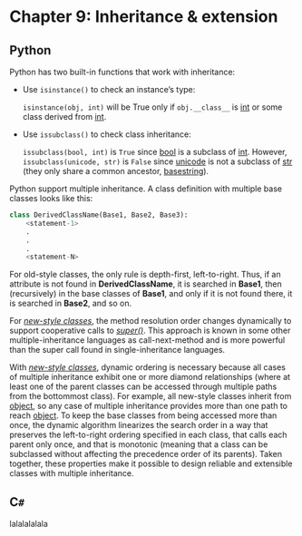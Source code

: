 # Chapter 9: Inheritance & extension

## Python

Python has two built-in functions that work with inheritance:

* Use `isinstance()` to check an instance’s type:

  `isinstance(obj, int)` will be True only if `obj.__class__` is [int](https://docs.python.org/2/library/functions.html#int) or some class derived from [int](https://docs.python.org/2/library/functions.html#int).
* Use `issubclass()` to check class inheritance:

  `issubclass(bool, int)` is `True` since [bool](https://docs.python.org/2/library/functions.html#bool) is a subclass of [int](https://docs.python.org/2/library/functions.html#int). However, `issubclass(unicode, str)` is `False` since [unicode](https://docs.python.org/2/library/functions.html#unicode) is not a subclass of [str](https://docs.python.org/2/library/functions.html#str) (they only share a common ancestor, [basestring](https://docs.python.org/2/library/functions.html#basestring)).

Python support multiple inheritance. A class definition with multiple base classes looks like this:

```python
class DerivedClassName(Base1, Base2, Base3):
    <statement-1>
    .
    .
    .
    <statement-N>
```
For old-style classes, the only rule is depth-first, left-to-right. Thus, if an attribute is not found in **DerivedClassName**, it is searched in **Base1**, then (recursively) in the base classes of **Base1**, and only if it is not found there, it is searched in **Base2**, and so on.

For [*new-style classes*](https://docs.python.org/2/glossary.html#term-new-style-class), the method resolution order changes dynamically to support cooperative calls to [*super()*](https://docs.python.org/2/library/functions.html#super). This approach is known in some other multiple-inheritance languages as call-next-method and is more powerful than the super call found in single-inheritance languages.

With [*new-style classes*](https://docs.python.org/2/glossary.html#term-new-style-class), dynamic ordering is necessary because all cases of multiple inheritance exhibit one or more diamond relationships (where at least one of the parent classes can be accessed through multiple paths from the bottommost class). For example, all new-style classes inherit from [object](https://docs.python.org/2/library/functions.html#object), so any case of multiple inheritance provides more than one path to reach [object](https://docs.python.org/2/library/functions.html#object). To keep the base classes from being accessed more than once, the dynamic algorithm linearizes the search order in a way that preserves the left-to-right ordering specified in each class, that calls each parent only once, and that is monotonic (meaning that a class can be subclassed without affecting the precedence order of its parents). Taken together, these properties make it possible to design reliable and extensible classes with multiple inheritance.

## C`#`

lalalalalala
